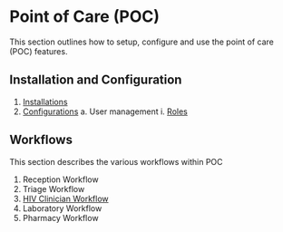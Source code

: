 # Point of Care \(POC\)

This section outlines how to setup, configure and use the point of care \(POC\) features.

## Installation and Configuration

1. [Installations](point-of-care/installation-and-configuration.md)
2. [Configurations](point-of-care/installation-and-configuration.md)
   a. User management
   i. [Roles](point-of-care/installation-and-configuration/roles.md)

## Workflows
This section describes the various workflows within POC

1. Reception Workflow
2. Triage Workflow
3. [HIV Clinician Workflow](point-of-care/work-flows/clinician/hiv-clinic.md)
4. Laboratory Workflow
5. Pharmacy Workflow